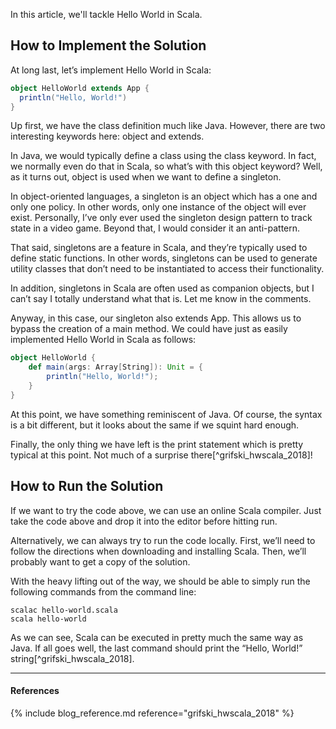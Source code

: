 In this article, we'll tackle Hello World in Scala.

## How to Implement the Solution

At long last, let’s implement Hello World in Scala:

```scala
object HelloWorld extends App {
  println("Hello, World!")
}
```

Up first, we have the class definition much like Java. However, 
there are two interesting keywords here: object and extends.

In Java, we would typically define a class using the class keyword. 
In fact, we normally even do that in Scala, so what’s with this 
object keyword? Well, as it turns out, object is used when we want 
to define a singleton.

In object-oriented languages, a singleton is an object which has a 
one and only one policy. In other words, only one instance of the 
object will ever exist. Personally, I’ve only ever used the singleton 
design pattern to track state in a video game. Beyond that, I would 
consider it an anti-pattern.

That said, singletons are a feature in Scala, and they’re typically 
used to define static functions. In other words, singletons can be 
used to generate utility classes that don’t need to be instantiated 
to access their functionality.

In addition, singletons in Scala are often used as companion objects, 
but I can’t say I totally understand what that is. Let me know in the 
comments.

Anyway, in this case, our singleton also extends App. This allows us 
to bypass the creation of a main method. We could have just as easily 
implemented Hello World in Scala as follows:

```scala
object HelloWorld {
    def main(args: Array[String]): Unit = {
        println("Hello, World!");
    }
}
```

At this point, we have something reminiscent of Java. Of course, the syntax 
is a bit different, but it looks about the same if we squint hard enough.

Finally, the only thing we have left is the print statement which is pretty 
typical at this point. Not much of a surprise there[^grifski_hwscala_2018]!

## How to Run the Solution

If we want to try the code above, we can use an online Scala compiler. Just 
take the code above and drop it into the editor before hitting run.

Alternatively, we can always try to run the code locally. First, we’ll need 
to follow the directions when downloading and installing Scala. Then, we’ll 
probably want to get a copy of the solution.

With the heavy lifting out of the way, we should be able to simply run the 
following commands from the command line:

```shell
scalac hello-world.scala
scala hello-world
```

As we can see, Scala can be executed in pretty much the same way as Java. If 
all goes well, the last command should print the “Hello, World!” string[^grifski_hwscala_2018].

---

#### References

{% include blog_reference.md reference="grifski_hwscala_2018" %}
